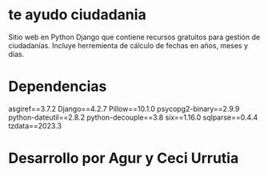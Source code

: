 # te ayudo ciudadania
Sitio web en Python Django que contiene recursos gratuitos para gestión de ciudadanías. Incluye herremienta de cálculo de fechas en años, meses y días.

# Dependencias

asgiref==3.7.2
Django==4.2.7
Pillow==10.1.0
psycopg2-binary==2.9.9
python-dateutil==2.8.2
python-decouple==3.8
six==1.16.0
sqlparse==0.4.4
tzdata==2023.3

# Desarrollo por Agur y Ceci Urrutia
